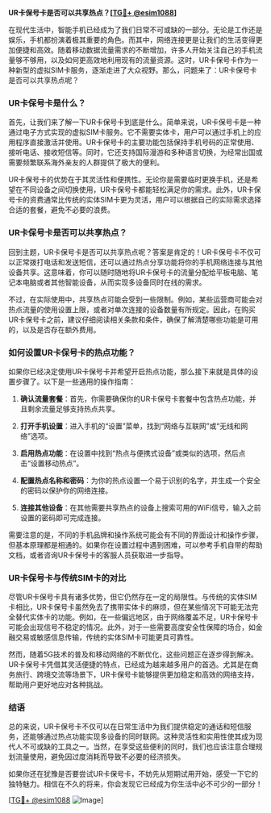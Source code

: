 **UR卡保号卡是否可以共享热点？[[TG💪+ @esim1088](https://t.me/s/esim1088)]**

在现代生活中，智能手机已经成为了我们日常不可或缺的一部分。无论是工作还是娱乐，手机都扮演着极其重要的角色。而其中，网络连接更是让我们的生活变得更加便捷和高效。随着移动数据流量需求的不断增加，许多人开始关注自己的手机流量够不够用，以及如何更高效地利用现有的流量资源。这时，UR卡保号卡作为一种新型的虚拟SIM卡服务，逐渐走进了大众视野。那么，问题来了：UR卡保号卡是否可以共享热点呢？

### UR卡保号卡是什么？

首先，让我们来了解一下UR卡保号卡到底是什么。简单来说，UR卡保号卡是一种通过电子方式实现的虚拟SIM卡服务。它不需要实体卡，用户可以通过手机上的应用程序直接激活并使用。UR卡保号卡的主要功能包括保持手机号码的正常使用、接听电话、接收短信等。同时，它还支持国际漫游和多种语言切换，为经常出国或需要频繁联系海外亲友的人群提供了极大的便利。

UR卡保号卡的优势在于其灵活性和便携性。无论你是需要临时更换手机，还是希望在不同设备之间切换使用，UR卡保号卡都能轻松满足你的需求。此外，UR卡保号卡的资费通常比传统的实体SIM卡更为灵活，用户可以根据自己的实际需求选择合适的套餐，避免不必要的浪费。

### UR卡保号卡是否可以共享热点？

回到主题，UR卡保号卡是否可以共享热点呢？答案是肯定的！UR卡保号卡不仅可以正常拨打电话和发送短信，还可以通过热点分享功能将你的手机网络连接与其他设备共享。这意味着，你可以随时随地将UR卡保号卡的流量分配给平板电脑、笔记本电脑或者其他智能设备，从而实现多设备同时在线的需求。

不过，在实际使用中，共享热点可能会受到一些限制。例如，某些运营商可能会对热点流量的使用设置上限，或者对单次连接的设备数量有所规定。因此，在购买UR卡保号卡之前，建议仔细阅读相关条款和条件，确保了解清楚哪些功能是可用的，以及是否存在额外费用。

### 如何设置UR卡保号卡的热点功能？

如果你已经决定使用UR卡保号卡并希望开启热点功能，那么接下来就是具体的设置步骤了。以下是一些通用的操作指南：

1. **确认流量套餐**：首先，你需要确保你的UR卡保号卡套餐中包含热点功能，并且剩余流量足够支持热点共享。
   
2. **打开手机设置**：进入手机的“设置”菜单，找到“网络与互联网”或“无线和网络”选项。

3. **启用热点功能**：在设置中找到“热点与便携式设备”或类似的选项，然后点击“设置移动热点”。

4. **配置热点名称和密码**：为你的热点设置一个易于识别的名字，并生成一个安全的密码以保护你的网络连接。

5. **连接其他设备**：在其他需要共享热点的设备上搜索可用的WiFi信号，输入之前设置的密码即可完成连接。

需要注意的是，不同的手机品牌和操作系统可能会有不同的界面设计和操作步骤，但基本原理都是相通的。如果你在设置过程中遇到困难，可以参考手机自带的帮助文档，或者咨询UR卡保号卡的客服人员获取进一步指导。

### UR卡保号卡与传统SIM卡的对比

尽管UR卡保号卡具有诸多优势，但它仍然存在一定的局限性。与传统的实体SIM卡相比，UR卡保号卡虽然免去了携带实体卡的麻烦，但在某些情况下可能无法完全替代实体卡的功能。例如，在一些偏远地区，由于网络覆盖不足，UR卡保号卡可能会出现信号不稳定的情况。此外，对于一些需要高度安全性保障的场合，如金融交易或敏感信息传输，传统的实体SIM卡可能更具可靠性。

然而，随着5G技术的普及和移动网络的不断优化，这些问题正在逐步得到解决。UR卡保号卡凭借其灵活便捷的特点，已经成为越来越多用户的首选。尤其是在商务旅行、跨境交流等场景下，UR卡保号卡能够提供更加稳定和高效的网络支持，帮助用户更好地应对各种挑战。

### 结语

总的来说，UR卡保号卡不仅可以在日常生活中为我们提供稳定的通话和短信服务，还能够通过热点功能实现多设备的同时联网。这种灵活性和实用性使其成为现代人不可或缺的工具之一。当然，在享受这些便利的同时，我们也应该注意合理规划流量使用，避免因过度消耗而导致不必要的经济损失。

如果你还在犹豫是否要尝试UR卡保号卡，不妨先从短期试用开始，感受一下它的独特魅力。相信在不久的将来，你会发现它已经成为你生活中必不可少的一部分！

[[TG💪+ @esim1088](https://t.me/s/esim1088) ![Image](https://i.postimg.cc/4NQfJmqS/Snipaste-2025-05-13-00-14-12.png)]